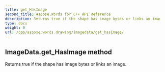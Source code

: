 ```yaml
---
title: get_HasImage
second_title: Aspose.Words for C++ API Reference
description: Returns true if the shape has image bytes or links an image. 
type: docs
weight: 0
url: /cpp/aspose.words.drawing/imagedata/get_hasimage/
---
```

## ImageData.get_HasImage method


Returns true if the shape has image bytes or links an image. 

